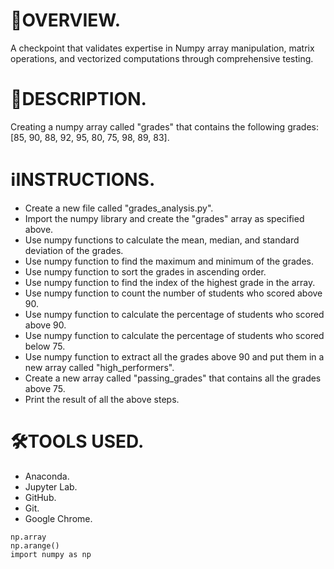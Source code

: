 # 🎯OVERVIEW.
A checkpoint that validates expertise in Numpy array manipulation, matrix operations, and vectorized computations through comprehensive testing.

# 📢DESCRIPTION.
Creating a numpy array called "grades" that contains the following grades: [85, 90, 88, 92, 95, 80, 75, 98, 89, 83].

# ℹ️INSTRUCTIONS.
- Create a new file called "grades_analysis.py".
- Import the numpy library and create the "grades" array as specified above.
- Use numpy functions to calculate the mean, median, and standard deviation of the grades.
- Use numpy function to find the maximum and minimum of the grades.
- Use numpy function to sort the grades in ascending order.
- Use numpy function to find the index of the highest grade in the array.
- Use numpy function to count the number of students who scored above 90.
- Use numpy function to calculate the percentage of students who scored above 90.
- Use numpy function to calculate the percentage of students who scored below 75.
- Use numpy function to extract all the grades above 90 and put them in a new array called "high_performers".
- Create a new array called "passing_grades" that contains all the grades above 75.
- Print the result of all the above steps.

# 🛠️TOOLS USED.
- Anaconda.
- Jupyter Lab.
- GitHub.
- Git.
- Google Chrome.

```
np.array
np.arange()
import numpy as np
```
